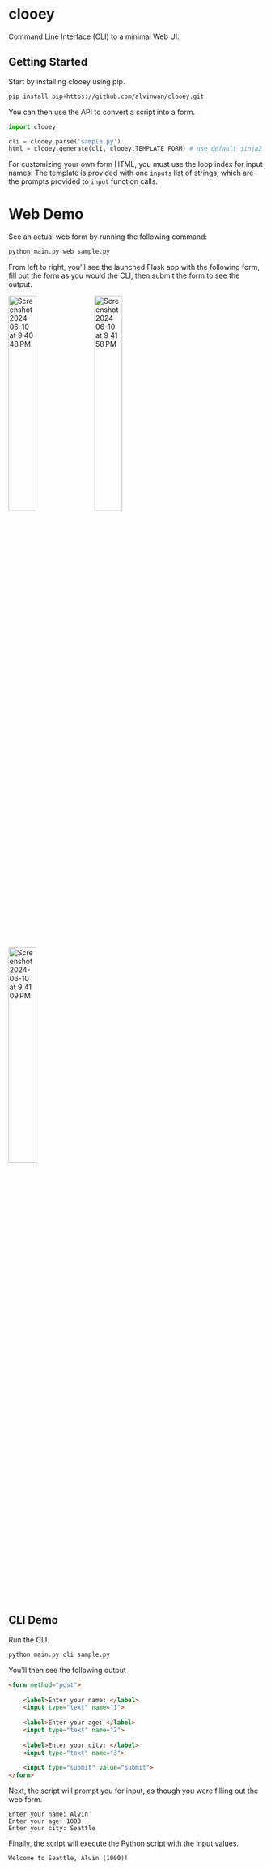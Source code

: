 # clooey

Command Line Interface (CLI) to a minimal Web UI.

## Getting Started

Start by installing clooey using pip.

```bash
pip install pip+https://github.com/alvinwan/clooey.git
```

You can then use the API to convert a script into a form.

```python
import clooey

cli = clooey.parse('sample.py')
html = clooey.generate(cli, clooey.TEMPLATE_FORM) # use default jinja2 template
```

For customizing your own form HTML, you must use the loop index for input names.
The template is provided with one `inputs` list of strings, which are the
prompts provided to `input` function calls.

# Web Demo

See an actual web form by running the following command:

```bash
python main.py web sample.py
```

From left to right, you'll see the launched Flask app with the following form,
fill out the form as you would the CLI, then submit the form to see the output.

<img width="33%" alt="Screenshot 2024-06-10 at 9 40 48 PM" src="https://github.com/alvinwan/clooey/assets/2068077/5bc66be5-ef4f-47ba-8280-68c6c975d521">
<img width="33%" alt="Screenshot 2024-06-10 at 9 41 58 PM" src="https://github.com/alvinwan/clooey/assets/2068077/cd9f9e1d-7773-4f2b-9c59-431eef86f8e3">
<img width="33%" alt="Screenshot 2024-06-10 at 9 41 09 PM" src="https://github.com/alvinwan/clooey/assets/2068077/73119a3e-cca3-46d5-91ad-1558425c134f">

## CLI Demo

Run the CLI.

```bash
python main.py cli sample.py
```

You'll then see the following output

```html
<form method="post">
    
    <label>Enter your name: </label>
    <input type="text" name="1">
    
    <label>Enter your age: </label>
    <input type="text" name="2">
    
    <label>Enter your city: </label>
    <input type="text" name="3">
    
    <input type="submit" value="submit">
</form>
```

Next, the script will prompt you for input, as though you were filling out the
web form.

```
Enter your name: Alvin
Enter your age: 1000
Enter your city: Seattle
```

Finally, the script will execute the Python script with the input values.

```
Welcome to Seattle, Alvin (1000)!
```
